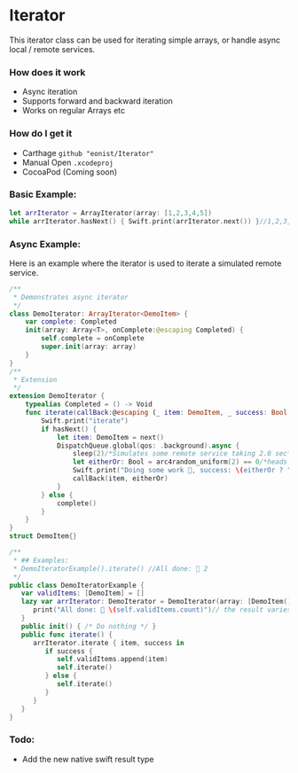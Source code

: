 # Iterator

This iterator class can be used for iterating simple arrays, or handle async local / remote services. 

### How does it work
- Async iteration
- Supports forward and backward iteration
- Works on regular Arrays etc

### How do I get it
- Carthage `github "eonist/Iterator"`
- Manual Open `.xcodeproj`
- CocoaPod (Coming soon)

### Basic Example:
```swift
let arrIterator = ArrayIterator(array: [1,2,3,4,5])
while arrIterator.hasNext() { Swift.print(arrIterator.next()) }//1,2,3,4,5
```

### Async Example:
Here is an example where the iterator is used to iterate a simulated remote service.
```swift
/**
 * Demonstrates async iterator
 */
class DemoIterator: ArrayIterator<DemoItem> {
    var complete: Completed
    init(array: Array<T>, onComplete:@escaping Completed) {
        self.complete = onComplete
        super.init(array: array)
    }
}
/**
 * Extension
 */
extension DemoIterator {
    typealias Completed = () -> Void
    func iterate(callBack:@escaping (_ item: DemoItem, _ success: Bool) -> Void){
        Swift.print("iterate")
        if hasNext() {
            let item: DemoItem = next()
            DispatchQueue.global(qos: .background).async {
                sleep(2)/*Simulates some remote service taking 2.0 sec*/
                let eitherOr: Bool = arc4random_uniform(2) == 0/*heads or tails*/
                Swift.print("Doing some work 💪, success: \(eitherOr ? "✅" : "🚫")")
                callBack(item, eitherOr)
            }
        } else {
            complete()
        }
    }
}
struct DemoItem{}

/**
 * ## Examples:
 * DemoIteratorExample().iterate() //All done: 🎉 2
 */
public class DemoIteratorExample {
   var validItems: [DemoItem] = []
   lazy var arrIterator: DemoIterator = DemoIterator(array: [DemoItem(), DemoItem(), DemoItem()]) {
      print("All done: 🎉 \(self.validItems.count)")// the result varies between a count of 0 and 3
   }
   public init() { /* Do nothing */ }
   public func iterate() {
      arrIterator.iterate { item, success in
         if success {
            self.validItems.append(item)
            self.iterate()
         } else {
            self.iterate()
         }
      }
   }
}
```

### Todo:
- Add the new native swift result type
